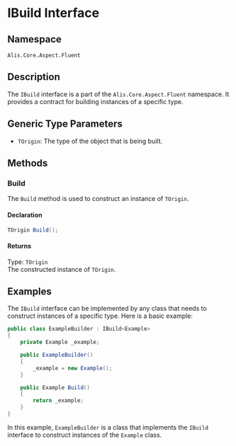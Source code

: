 # IBuild Interface

## Namespace
`Alis.Core.Aspect.Fluent`

## Description
The `IBuild` interface is a part of the `Alis.Core.Aspect.Fluent` namespace. It provides a contract for building instances of a specific type.

## Generic Type Parameters
- `TOrigin`: The type of the object that is being built.

## Methods

### Build
The `Build` method is used to construct an instance of `TOrigin`.

#### Declaration
```csharp
TOrigin Build();
```

#### Returns
Type: `TOrigin`  
The constructed instance of `TOrigin`.

## Examples
The `IBuild` interface can be implemented by any class that needs to construct instances of a specific type. Here is a basic example:

```csharp
public class ExampleBuilder : IBuild<Example>
{
    private Example _example;

    public ExampleBuilder()
    {
        _example = new Example();
    }

    public Example Build()
    {
        return _example;
    }
}
```

In this example, `ExampleBuilder` is a class that implements the `IBuild` interface to construct instances of the `Example` class.

